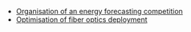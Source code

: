 - [Organisation of an energy forecasting competition](competition.md)
- [Optimisation of fiber optics deployment](fiber_optics.md)


